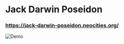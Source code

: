 # Jack Darwin Poseidon

### https://jack-darwin-poseidon.neocities.org/

![Demo](./assets/desktops/jack-poseidon.gif)